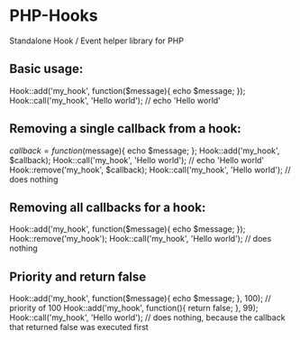 PHP-Hooks
=========
Standalone Hook / Event helper library for PHP


Basic usage:
------------
Hook::add('my_hook', function($message){
  echo $message;
});
Hook::call('my_hook', 'Hello world');  // echo 'Hello world'


Removing a single callback from a hook:
---------------------------------------
$callback = function($message){
  echo $message;
};
Hook::add('my_hook', $callback);
Hook::call('my_hook', 'Hello world');  // echo 'Hello world'
Hook::remove('my_hook', $callback);
Hook::call('my_hook', 'Hello world'); // does nothing


Removing all callbacks for a hook:
----------------------------------
Hook::add('my_hook', function($message){
  echo $message;
});
Hook::remove('my_hook');
Hook::call('my_hook', 'Hello world'); // does nothing


Priority and return false
----------------------------------
Hook::add('my_hook', function($message){
  echo $message;
}, 100); // priority of 100
Hook::add('my_hook', function(){
  return false;
}, 99);
Hook::call('my_hook', 'Hello world'); // does nothing, because the callback that returned false was executed first
